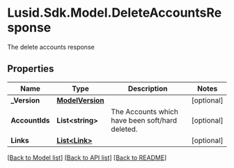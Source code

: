 # Lusid.Sdk.Model.DeleteAccountsResponse
The delete accounts response

## Properties

Name | Type | Description | Notes
------------ | ------------- | ------------- | -------------
**_Version** | [**ModelVersion**](ModelVersion.md) |  | [optional] 
**AccountIds** | **List&lt;string&gt;** | The Accounts which have been soft/hard deleted. | [optional] 
**Links** | [**List&lt;Link&gt;**](Link.md) |  | [optional] 

[[Back to Model list]](../README.md#documentation-for-models) [[Back to API list]](../README.md#documentation-for-api-endpoints) [[Back to README]](../README.md)

